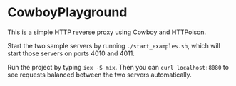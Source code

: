 CowboyPlayground
================

This is a simple HTTP reverse proxy using Cowboy and HTTPoison.

Start the two sample servers by running `./start_examples.sh`, which will start those servers on ports 4010 and 4011.

Run the project by typing `iex -S mix`. Then you can `curl localhost:8080` to see requests balanced between the two servers automatically.
